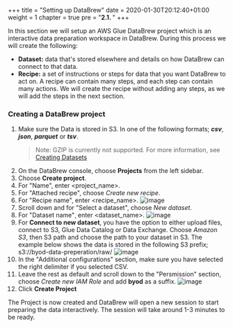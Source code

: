 +++
title = "Setting up DataBrew"
date = 2020-01-30T20:12:40+01:00
weight = 1
chapter = true
pre = "<b>2.1. </b>"
+++

In this section we will setup an AWS Glue DataBrew project which is an interactive data preparation workspace in DataBrew. During this process we will create the following:

- **Dataset:** data that's stored elsewhere and details on how DataBrew can connect to that data.
- **Recipe:** a set of instructions or steps for data that you want DataBrew to act on. A recipe can contain many steps, and each step can contain many actions. We will create the recipe without adding any steps, as we will add the steps in the next section.

### Creating a DataBrew project

  

1. Make sure the Data is stored in S3. In one of the following formats; ***csv***, ***json***, ***parquet*** or ***tsv***.
   > Note: GZIP is currently not supported. For more information, see [Creating Datasets](https://docs.aws.amazon.com/databrew/latest/dg/datasets.html)
2. On the DataBrew console, choose **Projects** from the left sidebar.
3. Choose **Create project**.
4. For "Name", enter <project_name>.
5. For "Attached recipe", choose _Create new recipe_. 
6. For "Recipe name", enter <recipe_name>.
   ![image](/databrew_img/databrew_project1.png)
7. Scroll down and for "Select a dataset", choose _New dataset_.
8. For "Dataset name"¸ enter <dataset_name>.
   ![image](/databrew_img/databrew_project2.png)
9.  For **Connect to new dataset**, you have the option to either upload files, connect to S3, Glue Data Catalog or Data Exchange. Choose _Amazon S3_, then S3 path and choose the path to your dataset in S3. The example below shows the data is stored in the following S3 prefix; s3://byod-data-preperation/raw/
   ![image](/databrew_img/databrew_project3.png)
10. In the "Additional configurations" section, make sure you have selected the right delimiter if you selected CSV.
11. Leave the rest as default and scroll down to the "Persmission" section, choose _Create new IAM Role_ and add **byod** as a suffix.
    ![image](/databrew_img/databrew_project4.png)
12. Click **Create Project**

The Project is now created and DataBrew will open a new session to start preparing the data interactively. The session will take around 1-3 minutes to be ready.
